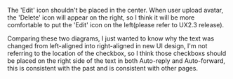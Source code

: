 The 'Edit' icon  shouldn't be placed in the center. When user upload avatar, the 'Delete' icon will appear on the right, so I think it will be more comfortable to put the 'Edit' icon on the left(please refer to UX2.3 release).

Comparing these two diagrams, I just wanted to know why the text was changed from left-aligned into right-aligned in new UI design, I'm not referring to the location of the checkbox, so I think those checkboxs should be placed on the right side of the text in both Auto-reply and Auto-forward, this is consistent with the past and is consistent with other pages.
